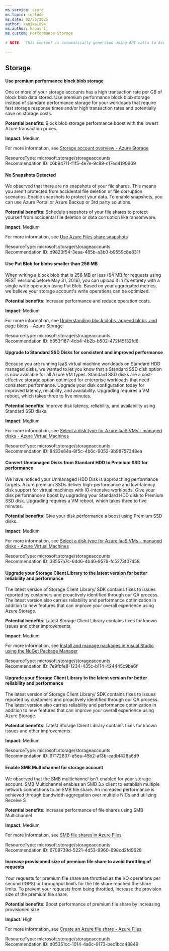 ```yaml
---
ms.service: azure
ms.topic: include
ms.date: 02/26/2025
author: kanika1894
ms.author: kapasrij
ms.custom: Performance Storage
  
# NOTE:  This content is automatically generated using API calls to Azure. Any edits made on these files will be overwritten in the next run of the script. 
  
---
```

  
## Storage  
  
<!--c6b94711-f1f5-4e7e-9c89-c17ed4190969_begin-->

#### Use premium performance block blob storage  
  
One or more of your storage accounts has a high transaction rate per GB of block blob data stored. Use premium performance block blob storage instead of standard performance storage for your workloads that require fast storage response times and/or high transaction rates and potentially save on storage costs.  
  
**Potential benefits**: Block blob storage performance boost with the lowest Azure transaction prices.  

**Impact:** Medium
  
For more information, see [Storage account overview - Azure Storage](https://aka.ms/usePremiumBlob)  

ResourceType: microsoft.storage/storageaccounts  
Recommendation ID: c6b94711-f1f5-4e7e-9c89-c17ed4190969  


<!--c6b94711-f1f5-4e7e-9c89-c17ed4190969_end-->

<!--d9823f54-3eaa-485b-a3b0-b9559c8e831f_begin-->

#### No Snapshots Detected  
  
We observed that there are no snapshots of your file shares. This means you aren't protected from accidental file deletion or file corruption scenarios. Enable snapshots to protect your data. To enable snapshots, you can use Azure Portal or Azure Backup or 3rd party solutions.  
  
**Potential benefits**: Schedule snapshots of your file shares to protect yourself from accidental file deletion or data corruption like ransomware.  

**Impact:** Medium
  
For more information, see [Use Azure Files share snapshots](/azure/storage/files/storage-snapshots-files)  

ResourceType: microsoft.storage/storageaccounts  
Recommendation ID: d9823f54-3eaa-485b-a3b0-b9559c8e831f  


<!--d9823f54-3eaa-485b-a3b0-b9559c8e831f_end-->

<!--b353f187-4cb4-4b2b-b502-472f45f32fd6_begin-->

#### Use Put Blob for blobs smaller than 256 MB  
  
When writing a block blob that is 256 MB or less (64 MB for requests using REST versions before May 31, 2016), you can upload it in its entirety with a single write operation using Put Blob. Based on your aggregated metrics, we believe your storage account's write operations can be optimized.  
  
**Potential benefits**: Increase performance and reduce operation costs.  

**Impact:** Medium
  
For more information, see [Understanding block blobs, append blobs, and page blobs - Azure Storage](https://aka.ms/understandblockblobs)  

ResourceType: microsoft.storage/storageaccounts  
Recommendation ID: b353f187-4cb4-4b2b-b502-472f45f32fd6  


<!--b353f187-4cb4-4b2b-b502-472f45f32fd6_end-->

<!--8433e84a-8f5c-4b6c-9052-9b98757348ea_begin-->

#### Upgrade to Standard SSD Disks for consistent and improved performance  
  
Because you are running IaaS virtual machine workloads on Standard HDD managed disks, we wanted to let you know that a Standard SSD disk option is now available for all Azure VM types. Standard SSD disks are a cost-effective storage option optimized for enterprise workloads that need consistent performance. Upgrade your disk configuration today for improved latency, reliability, and availability. Upgrading requires a VM reboot, which takes three to five minutes.  
  
**Potential benefits**: Improve disk latency, reliability, and availability using Standard SSD disks.  

**Impact:** Medium
  
For more information, see [Select a disk type for Azure IaaS VMs - managed disks - Azure Virtual Machines](/azure/virtual-machines/windows/disks-types#standard-ssd)  

ResourceType: microsoft.storage/storageaccounts  
Recommendation ID: 8433e84a-8f5c-4b6c-9052-9b98757348ea  


<!--8433e84a-8f5c-4b6c-9052-9b98757348ea_end-->

<!--33557a7c-6dd6-4b46-9579-fc5273f07458_begin-->

#### Convert Unmanaged Disks from Standard HDD to Premium SSD for performance  
  
We have noticed your Unmanaged HDD Disk is approaching performance targets. Azure premium SSDs deliver high-performance and low-latency disk support for virtual machines with IO-intensive workloads. Give your disk performance a boost by upgrading your Standard HDD disk to Premium SSD disk. Upgrading requires a VM reboot, which takes three to five minutes.  
  
**Potential benefits**: Give your disk performance a boost using Premium SSD disks.  

**Impact:** Medium
  
For more information, see [Select a disk type for Azure IaaS VMs - managed disks - Azure Virtual Machines](/azure/virtual-machines/windows/disks-types#premium-ssd)  

ResourceType: microsoft.storage/storageaccounts  
Recommendation ID: 33557a7c-6dd6-4b46-9579-fc5273f07458  


<!--33557a7c-6dd6-4b46-9579-fc5273f07458_end-->

<!--7e9fbfe8-1234-435c-b114-424445c9be6f_begin-->

#### Upgrade your Storage Client Library to the latest version for better reliability and performance  
  
The latest version of Storage Client Library/ SDK contains fixes to issues reported by customers and proactively identified through our QA process. The latest version also carries reliability and performance optimization in addition to new features that can improve your overall experience using Azure Storage.  
  
**Potential benefits**: Latest Storage Client Library contains fixes for known issues and other improvements.  

**Impact:** Medium
  
For more information, see [Install and manage packages in Visual Studio using the NuGet Package Manager](https://aka.ms/AA5wtca)  

ResourceType: microsoft.storage/storageaccounts  
Recommendation ID: 7e9fbfe8-1234-435c-b114-424445c9be6f  


<!--7e9fbfe8-1234-435c-b114-424445c9be6f_end-->

<!--97172837-e5ea-45b2-af3b-cadbf428a6d9_begin-->

#### Upgrade your Storage Client Library to the latest version for better reliability and performance  
  
The latest version of Storage Client Library/ SDK contains fixes to issues reported by customers and proactively identified through our QA process. The latest version also carries reliability and performance optimization in addition to new features that can improve your overall experience using Azure Storage.  
  
**Potential benefits**: Latest Storage Client Library contains fixes for known issues and other improvements.  

**Impact:** Medium
  
  

ResourceType: microsoft.storage/storageaccounts  
Recommendation ID: 97172837-e5ea-45b2-af3b-cadbf428a6d9  


<!--97172837-e5ea-45b2-af3b-cadbf428a6d9_end-->

<!--6708739d-5221-4d53-9960-698cd2fd9628_begin-->

#### Enable SMB Multichannel for storage account  
  
We observed that the SMB multichannel isn't enabled for your storage account. SMB Multichannel enables an SMB 3.x client to establish multiple network connections to an SMB file share. An increased performance is achieved through bandwidth aggregation over multiple NICs and utilizing Receive S  
  
**Potential benefits**: Increase performance of file shares using SMB Multichannel  

**Impact:** Medium
  
For more information, see [SMB file shares in Azure Files](https://aka.ms/AzureFiles/SMBMultichannel/setup)  

ResourceType: microsoft.storage/storageaccounts  
Recommendation ID: 6708739d-5221-4d53-9960-698cd2fd9628  


<!--6708739d-5221-4d53-9960-698cd2fd9628_end-->

<!--d05351cc-1014-4a6c-9173-bec1bcc48849_begin-->

#### Increase provisioned size of premium file share to avoid throttling of requests  
  
Your requests for premium file share are throttled as the I/O operations per second (IOPS) or throughput limits for the file share reached the share limits. To prevent your requests from being throttled, increase the provision size of the premium file share.  
  
**Potential benefits**: Boost performance of premium file share by increasing provisioned size  

**Impact:** High
  
For more information, see [Create an Azure file share - Azure Files](https://aka.ms/azurefiles/advisor/expandfileshare)  

ResourceType: microsoft.storage/storageaccounts  
Recommendation ID: d05351cc-1014-4a6c-9173-bec1bcc48849  


<!--d05351cc-1014-4a6c-9173-bec1bcc48849_end-->

<!--articleBody-->

